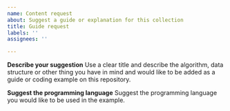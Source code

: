 ```yaml
---
name: Content request
about: Suggest a guide or explanation for this collection
title: Guide request
labels: ''
assignees: ''

---
```


**Describe your suggestion**
Use a clear title and describe the algorithm, data structure or other thing you have in mind and would like to be added as a guide or coding example on this repository.

**Suggest the programming language**
Suggest the programming language you would like to be used in the example.
